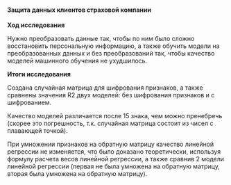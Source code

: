 #### Защита данных клиентов страховой компании
**Ход исследования**

Нужно преобразовать данные так, чтобы по ним было сложно восстановить персональную информацию, а также обучить модели на преобразованных данных и без преобразований так, чтобы качество моделей машинного обучения не ухудшилось. 

**Итоги исследования**

Создана случайная матрица для шифрования признаков, а также сравнены значения R2 двух моделей: без шифрования признаков и с шифрованием.

Качество моделей различается после 15 знака, чем можно пренебречь (скорее это погрешность, т.к. случайная матрица состоит из чисел с плавающей точкой).

При умножении признаков на обратную матрицу качество линейной регрессии не изменяется, что было доказано теоретически, используя формулу расчета весов линейной регрессии, а также сравнив 2 модели линейной регрессии (первая не была умножена на обратную матрицу, вторая была умножена на обратную матрицу).
